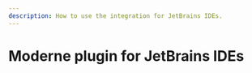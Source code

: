 ```yaml
---
description: How to use the integration for JetBrains IDEs.
---
```


# Moderne plugin for JetBrains IDEs

